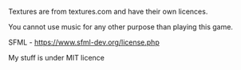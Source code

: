 Textures are from textures.com and have their own licences.

You cannot use music for any other purpose than playing this game.

SFML - https://www.sfml-dev.org/license.php

My stuff is under MIT licence